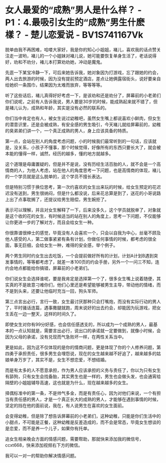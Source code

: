 # 女人最爱的“成熟”男人是什么样？ - P1：4.最吸引女生的“成熟”男生什麽樣？ - 楚儿恋爱说 - BV1S741167Vk

脱单由我不再困难，哈喽大家好，我是你的知心小姐姐，褚儿，喜欢我的话点赞关注走一波哟，褚儿的一个小姐妹对褚儿说，她可能要恢复单身生活了，老话说得好，劝和不劝分，褚儿本打算劝劝她，冲动是魔鬼。

先逛一下某宝冷静一下，可后来她告诉我，她对象因为打游戏，忘了跟她的约会，两人出去旅游的时候，因为没有提前预定酒店，差点让她俩露宿街头，说好要亲自给她织一条围巾，结果因为太难而放弃，等等等等。

听了这些话后，褚儿真得好好考虑一下，是该劝和还是劝分了，屏幕前的小老弟们你们说呢，之前有人告诉我说，男人要是30岁的时候，能成熟起来就不错了，但是褚儿认为，成熟和年龄，其实是没有必然的联系的。

你们当中肯定也有人，被女生说过幼稚吧，虽然女生嘴上都说喜欢小鲜肉，但女生的潜意识里，还是会被成熟，有安全感的男生吸引，今天褚儿就给屏幕前的，幼稚的臭弟弟们讲一个，一个真正成熟的男人，身上应该具备的特质。

第一点，会站在别人的角度考虑问题，小的时候我们最常听到的一句话，应该就是，没关系，小孩子不懂事，那个时候觉得，好像所有的东西只要长大了，就会被本能的懂得一样，诚然，经历的越多，懂的地方就越多。

这个道理是毋庸置疑的，但是并不是说，没有历经生活百胎的人，就不会是一个高情商的人，为他人考虑，站在他人的角度思考一下问题，也是高情商的体现，褚儿的一个学员就是这么脱单的，这个学员不擅长表达。

但是特别习惯于换位思考，第一次约喜欢的女生出来玩的时候，给女生预定的花迟迟没有送到，男生很纳闷，但是什么都没说，后来花总算是到了，送花的小哥说路上出了点事耽搁了，还提议给男生赔偿，男生婉拒了。

表示可以理解，并且对女生解释了一下，后来没多久，这个学员就脱单了，对象就是这个收的花的女生，有时候适当的站在别人的角度上，思考一下问题，不仅能够让你更进一步的了解对方，而且会给女生一种。

你很靠谱很绅士的感觉，毕竟没有人会喜欢一个，只会以自我为中心，丝毫不顾及他人感受的人，第二做事紧紧有条有计划，你做任何事情的时候，都考虑的很全面，事无巨细，会给女生一种，难得的安全感，举个例子。

两个男生同时约女生出去吃饭，一个会提前做好所有的计划，计划A计划B遇到突发事情的，等等都考虑了，就差一本100页的约会手册，另外一个一问三不知，连约会地点都能给你搞错，屏幕前的小老弟们。

你们说女生会选择谁呢，要是我肯定是选择第一个了，很多女生嘴上说着随便，其实真的不是故意刁难你们，他们心里还是希望能够被男生主导，带动他的情绪，而不是到头来，还要让他临时充当一回，狗头军师。

第三点言出必行，言行一致，女生最讨厌那种只会打嘴炮，而没有实际行动的男人了，平时骚话连篇，遇事撒腿就跑，周末说好的出去约会，却能因为玩游戏，把女生丢在一边一整天，这样的时间久了。

即使女生对你有99分好感，也会信任感透支的，所以成为一个成熟的男人，最基本的一点认知就是，需要言出必行，说出口的承诺就一定要做到，就像小时候，会因为父母的承诺，没有兑现而气急败坏一样，在两性关系当中。

更是如此，因为这不仅体现的是你的情商问题，更是体现了你的个人修养问题，第四勇于承担责任，很多男生会埋怨说，现在的女生越来越不好追了，越来越多的姑娘单身万岁了，其实不是，女生不想恋爱，不想结婚。

而是有太多的人不愿意承担，作为男人应该承担的义务与责任了，你以为只有女生有舔狗，只有女生会找备胎，其实男生也是一样的，男生也会做头发，也会通宵给隔壁的小姐姐辅导高速，这也就是为什么，现在越来越多的女生。

择偶标准中的第一条，不是帅气多金，而是有责任心，因为对他们来说，一个有担当有责任感的男人，才是一个真正长大的成熟的男人，才能够在遇到事情的时候，坚定的挡在他的面前说，我在，有人说男生在喜欢的女生面前。

会变得幼稚，但是除了想告诉屏幕前的小老弟们，这种幼稚，只能是你们生活中的小甜点，不可能是正餐，这种幼稚是反差造成的，而不会是常态，毕竟女生想谈的是恋爱，而不是养一个儿子，如果你有托单。

追女生相亲晚会方面的情感问题，需要帮助，那就快来添加我的微信号，ccxt668，快来添加视频右下方的微信。

我可以一对一的帮助你解决情感问题。